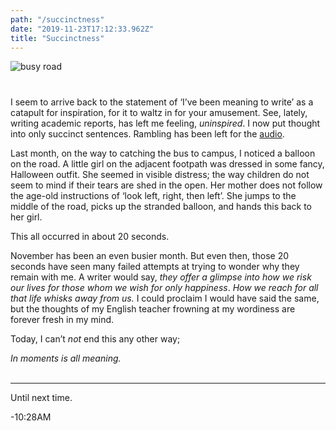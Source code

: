 ```yaml
---
path: "/succinctness"
date: "2019-11-23T17:12:33.962Z"
title: "Succinctness"
---
```


<img src="/blog/succinctness.png" alt="busy road" style="margin: 0px 0 40px; display: block; max-width: 100%;" />

I seem to arrive back to the statement of ‘I’ve been meaning to write’ as a catapult for inspiration, for it to waltz in for your amusement. See, lately, writing academic reports, has left me feeling, _uninspired_. I now put thought into only succinct sentences. Rambling has been left for the <a href="https://rizwanakhan.com/rizamblings/ep10">audio</a>.  

Last month, on the way to catching the bus to campus, I noticed a balloon on the road. A little girl on the adjacent footpath was dressed in some fancy, Halloween outfit. She seemed in visible distress; the way children do not seem to mind if their tears are shed in the open. Her mother does not follow the age-old instructions of ‘look left, right, then left’. She jumps to the middle of the road, picks up the stranded balloon, and hands this back to her girl.  

This all occurred in about 20 seconds.  

November has been an even busier month. But even then, those 20 seconds have seen many failed attempts at trying to wonder why they remain with me. A writer would say, _they offer a glimpse into how we risk our lives for those whom we wish for only happiness_. _How we reach for all that life whisks away from us._ I could proclaim I would have said the same, but the thoughts of my English teacher frowning at my wordiness are forever fresh in my mind.  

Today, I can’t _not_ end this any other way;  

_In moments is all meaning._   
<br/>

<hr>
Until next time.  

-10:28AM